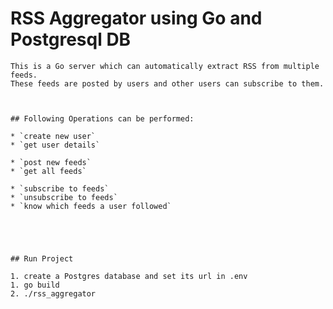 
# RSS Aggregator using Go and Postgresql DB

    This is a Go server which can automatically extract RSS from multiple feeds.
    These feeds are posted by users and other users can subscribe to them. 



    ## Following Operations can be performed:

    * `create new user`
    * `get user details`

    * `post new feeds`
    * `get all feeds`

    * `subscribe to feeds`
    * `unsubscribe to feeds`
    * `know which feeds a user followed`

    



    ## Run Project

    1. create a Postgres database and set its url in .env
    1. go build
    2. ./rss_aggregator